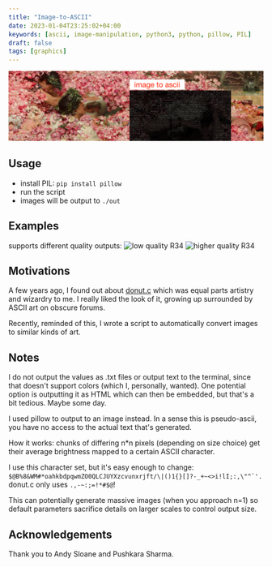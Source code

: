 ```yaml
---
title: "Image-to-ASCII"
date: 2023-01-04T23:25:02+04:00
keywords: [ascii, image-manipulation, python3, python, pillow, PIL]
draft: false
tags: [graphics]
---
```

[![banner](/images/roses1.jpg)](https://github.com/smaran-m/image-to-ascii)

## Usage
- install PIL: `pip install pillow`
- run the script
- images will be output to `./out`

## Examples
supports different quality outputs:
![low quality R34](https://pbs.twimg.com/media/Fi1pqewUoAAKzW-?format=jpg&name=medium)
![higher quality R34](https://pbs.twimg.com/media/Fi1p3QfUAAAcSL9?format=jpg&name=large)

## Motivations
A few years ago, I found out about [donut.c](https://www.a1k0n.net/2011/07/20/donut-math.html) which was equal parts artistry and wizardry to me. I really liked the look of it, growing up surrounded by ASCII art on obscure forums.

Recently, reminded of this, I wrote a script to automatically convert images to similar kinds of art.

## Notes
I do not output the values as .txt files or output text to the terminal, since that doesn't support colors (which I, personally, wanted). One potential option is outputting it as HTML which can then be embedded, but that's a bit tedious. Maybe some day.

I used pillow to output to an image instead. In a sense this is pseudo-ascii, you have no access to the actual text that's generated.

How it works: chunks of differing n*n pixels (depending on size choice) get their average brightness mapped to a certain ASCII character.

I use this character set, but it's easy enough to change: ```$@B%8&WM#*oahkbdpqwmZO0QLCJUYXzcvunxrjft/\|()1{}[]?-_+~<>i!lI;:,\"^`'.```<br>donut.c only uses `.,-~:;=!*#$@`!

This can potentially generate massive images (when you approach n=1) so default parameters sacrifice details on larger scales to control output size.

## Acknowledgements
Thank you to Andy Sloane and Pushkara Sharma.